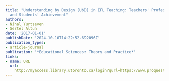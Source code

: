 ```yaml
---
title: "Understanding by Design (UbD) in EFL Teaching: Teachers' Professional Development
  and Students' Achievement"
authors:
- Nihal Yurtseven
- Sertel Altun
date: '2017-01-01'
publishDate: '2024-10-10T14:22:52.692096Z'
publication_types:
- article-journal
publication: '*Educational Sciences: Theory and Practice*'
links:
- name: URL
  url: 
    http://myaccess.library.utoronto.ca/login?qurl=https://www.proquest.com/docview/1969020942?accountid=14771&bdid=38382&_bd=wfW0o8AS9v%2F%2Bi2Lwtyqw1%2B%2B9%2BCs%3D
---
```

